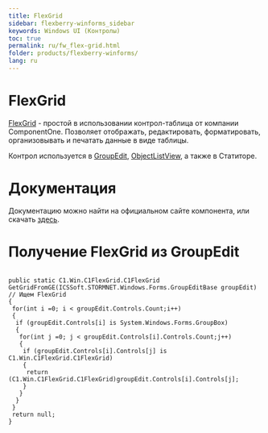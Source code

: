```yaml
---
title: FlexGrid
sidebar: flexberry-winforms_sidebar
keywords: Windows UI (Контролы)
toc: true
permalink: ru/fw_flex-grid.html
folder: products/flexberry-winforms/
lang: ru
---
```


# FlexGrid
[FlexGrid](http://www.componentone.com/SuperProducts/FlexGridWinForms/) - простой в использовании контрол-таблица от компании ComponentOne. Позволяет отображать, редактировать, форматировать, организовывать и печатать данные в виде таблицы.

Контрол используется в [GroupEdit](fw_group-edit.html), [ObjectListView](fw_objectlistview.html), а также в Статиторе.


# Документация
Документацию можно найти на официальном сайте компонента, или скачать [здесь](http://wiki.ics.perm.ru/GetFile.aspx?File=FlexGrid.rar&AsStreamAttachment=1&Provider=ScrewTurn.Wiki.Plugins.SqlServer.SqlServerFilesStorageProvider&IsPageAttachment=1&Page=FlexGrid&NoHit=1).

# Получение FlexGrid из GroupEdit
```

public static C1.Win.C1FlexGrid.C1FlexGrid GetGridFromGE(ICSSoft.STORMNET.Windows.Forms.GroupEditBase groupEdit)
// Ищем FlexGrid 
{
 for(int i =0; i < groupEdit.Controls.Count;i++)
 {
  if (groupEdit.Controls[i] is System.Windows.Forms.GroupBox)
  {
   for(int j =0; j < groupEdit.Controls[i].Controls.Count;j++)
   {
    if (groupEdit.Controls[i].Controls[j] is C1.Win.C1FlexGrid.C1FlexGrid)
    {
     return (C1.Win.C1FlexGrid.C1FlexGrid)groupEdit.Controls[i].Controls[j];
    }
   }
  }
 }
 return null;
}
```

